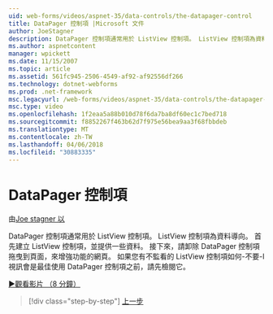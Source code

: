 ```yaml
---
uid: web-forms/videos/aspnet-35/data-controls/the-datapager-control
title: DataPager 控制項 |Microsoft 文件
author: JoeStagner
description: DataPager 控制項通常用於 ListView 控制項。 ListView 控制項為資料導向。 先建立清單檢視控制項，並提供一些 d...
ms.author: aspnetcontent
manager: wpickett
ms.date: 11/15/2007
ms.topic: article
ms.assetid: 561fc945-2506-4549-af92-af92556df266
ms.technology: dotnet-webforms
ms.prod: .net-framework
msc.legacyurl: /web-forms/videos/aspnet-35/data-controls/the-datapager-control
msc.type: video
ms.openlocfilehash: 1f2eaa5a88b010d78f6da7ba8df60ec1c7bed718
ms.sourcegitcommit: f8852267f463b62d7f975e56bea9aa3f68fbbdeb
ms.translationtype: MT
ms.contentlocale: zh-TW
ms.lasthandoff: 04/06/2018
ms.locfileid: "30883335"
---
```

<a name="the-datapager-control"></a>DataPager 控制項
====================
由[Joe stagner 以](https://github.com/JoeStagner)

DataPager 控制項通常用於 ListView 控制項。 ListView 控制項為資料導向。 首先建立 ListView 控制項，並提供一些資料。 接下來，請卸除 DataPager 控制項拖曳到頁面，來增強功能的網頁。 如果您有不監看的 ListView 控制項如何-不要-I 視訊會是最佳使用 DataPager 控制項之前，請先檢閱它。

[&#9654;觀看影片 （8 分鐘）](https://channel9.msdn.com/Blogs/ASP-NET-Site-Videos/the-datapager-control)

> [!div class="step-by-step"]
> [上一步](the-listview-control.md)
